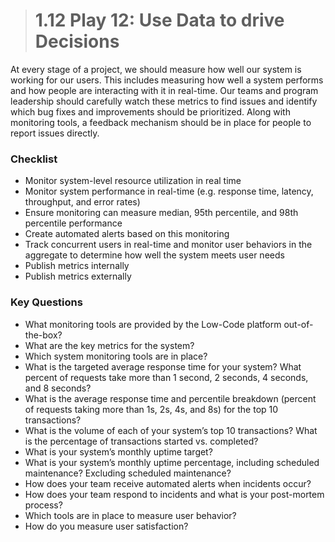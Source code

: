 > # **1.12** Play 12: Use Data to drive Decisions

At every stage of a project, we should measure how well our system is working for our users. This includes measuring how well a system performs and how people are interacting with it in real-time. Our teams and program leadership should carefully watch these metrics to find issues and identify which bug fixes and improvements should be prioritized. Along with monitoring tools, a feedback mechanism should be in place for people to report issues directly.

### Checklist

- Monitor system-level resource utilization in real time
- Monitor system performance in real-time (e.g. response time, latency, throughput, and error rates)
- Ensure monitoring can measure median, 95th percentile, and 98th percentile performance
- Create automated alerts based on this monitoring
- Track concurrent users in real-time and monitor user behaviors in the aggregate to determine how well the system meets user needs
- Publish metrics internally
- Publish metrics externally

### Key Questions

- What monitoring tools are provided by the Low-Code platform out-of-the-box?
- What are the key metrics for the system?
- Which system monitoring tools are in place?
- What is the targeted average response time for your system? What percent of requests take more than 1 second, 2 seconds, 4 seconds, and 8 seconds?
- What is the average response time and percentile breakdown (percent of requests taking more than 1s, 2s, 4s, and 8s) for the top 10 transactions?
- What is the volume of each of your system’s top 10 transactions? What is the percentage of transactions started vs. completed?
- What is your system’s monthly uptime target?
- What is your system’s monthly uptime percentage, including scheduled maintenance? Excluding scheduled maintenance?
- How does your team receive automated alerts when incidents occur?
- How does your team respond to incidents and what is your post-mortem process?
- Which tools are in place to measure user behavior?
- How do you measure user satisfaction?
